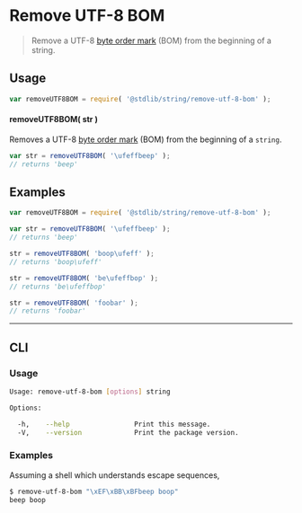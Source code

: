 # Remove UTF-8 BOM

> Remove a UTF-8 [byte order mark][bom] (BOM) from the beginning of a string.


<section class="intro">

<!-- </intro> -->


<section class="usage">

## Usage

``` javascript
var removeUTF8BOM = require( '@stdlib/string/remove-utf-8-bom' );
```

#### removeUTF8BOM( str )

Removes a UTF-8 [byte order mark][bom] (BOM) from the beginning of a `string`.


``` javascript
var str = removeUTF8BOM( '\ufeffbeep' );
// returns 'beep'
```

<!-- </usage> -->


<section class="examples">

## Examples

``` javascript
var removeUTF8BOM = require( '@stdlib/string/remove-utf-8-bom' );

var str = removeUTF8BOM( '\ufeffbeep' );
// returns 'beep'

str = removeUTF8BOM( 'boop\ufeff' );
// returns 'boop\ufeff'

str = removeUTF8BOM( 'be\ufeffbop' );
// returns 'be\ufeffbop'

str = removeUTF8BOM( 'foobar' );
// returns 'foobar'
```

<!-- </examples> -->


---

<section class="cli">

## CLI

<section class="usage">

### Usage

``` bash
Usage: remove-utf-8-bom [options] string

Options:

  -h,    --help                Print this message.
  -V,    --version             Print the package version.
```

<!-- </usage> -->


<section class="examples">

### Examples

Assuming a shell which understands escape sequences,

``` bash
$ remove-utf-8-bom "\xEF\xBB\xBFbeep boop"
beep boop
```

<!-- </examples> -->

<!-- </cli> -->


<section class="links">

[bom]: https://en.wikipedia.org/wiki/Byte_order_mark#UTF-8

<!-- </links> -->
